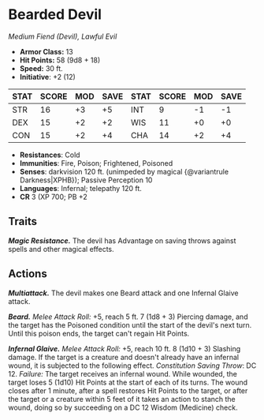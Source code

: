 # Bearded Devil

*Medium Fiend (Devil), Lawful Evil*

- **Armor Class:** 13
- **Hit Points:** 58 (9d8 + 18)
- **Speed:** 30 ft.
- **Initiative**: +2 (12)

|STAT|SCORE|MOD|SAVE|STAT|SCORE|MOD|SAVE|
| --- | --- | --- | ---- |---| --- | --- | ---- |
| STR | 16 | +3 | +5 | INT | 9 | -1 | -1 |
| DEX | 15 | +2 | +2 | WIS | 11 | +0 | +0 |
| CON | 15 | +2 | +4 | CHA | 14 | +2 | +4 |

- **Resistances**: Cold
- **Immunities**: Fire, Poison; Frightened, Poisoned
- **Senses**: darkvision 120 ft. (unimpeded by magical {@variantrule Darkness|XPHB}); Passive Perception 10
- **Languages**: Infernal; telepathy 120 ft.
- **CR** 3 (XP 700; PB +2

## Traits

***Magic Resistance.*** The devil has Advantage on saving throws against spells and other magical effects.


## Actions

***Multiattack.*** The devil makes one Beard attack and one Infernal Glaive attack.

***Beard.*** *Melee Attack Roll:* +5, reach 5 ft. 7 (1d8 + 3) Piercing damage, and the target has the Poisoned condition until the start of the devil's next turn. Until this poison ends, the target can't regain Hit Points.

***Infernal Glaive.*** *Melee Attack Roll:* +5, reach 10 ft. 8 (1d10 + 3) Slashing damage. If the target is a creature and doesn't already have an infernal wound, it is subjected to the following effect. *Constitution Saving Throw*: DC 12. *Failure:*  The target receives an infernal wound. While wounded, the target loses 5 (1d10) Hit Points at the start of each of its turns. The wound closes after 1 minute, after a spell restores Hit Points to the target, or after the target or a creature within 5 feet of it takes an action to stanch the wound, doing so by succeeding on a DC 12 Wisdom (Medicine) check.

